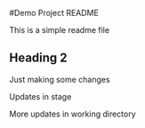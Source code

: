 #Demo Project README

This is a simple readme file

## Heading 2

Just making some changes

Updates in stage

More updates in working directory
